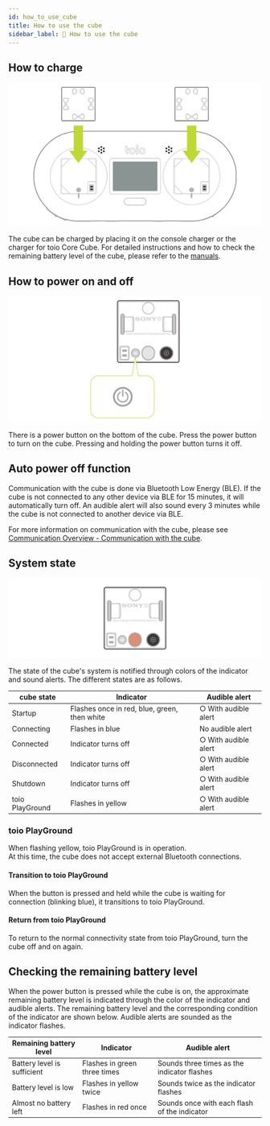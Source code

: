 ```yaml
---
id: how_to_use_cube
title: How to use the cube
sidebar_label: 🔄 How to use the cube
---
```


## How to charge

![How to charge](assets/cube_basics_charging.svg)

The cube can be charged by placing it on the console charger or the charger for toio Core Cube. For detailed instructions and how to check the remaining battery level of the cube, please refer to the [manuals](https://toio.io/manual).

## How to power on and off

![How to power on off](assets/cube_basics_power_on_off.svg)

There is a power button on the bottom of the cube. Press the power button to turn on the cube.
Pressing and holding the power button turns it off.

## Auto power off function

Communication with the cube is done via Bluetooth Low Energy (BLE). If the cube is not connected to any other device via BLE for 15 minutes, it will automatically turn off. An audible alert will also sound every 3 minutes while the cube is not connected to another device via BLE.

For more information on communication with the cube, please see [Communication Overview - Communication with the cube](ble_communication_overview.md#communication-with-the-cube).

## System state <span class="update"/>

![Indicator of cube](assets/cube_basics_light.svg)

The state of the cube's system is notified through colors of the indicator and sound alerts. The different states are as follows.

| cube state      | Indicator                                    | Audible alert        |
| --------------- | -------------------------------------------- | -------------------- |
| Startup         | Flashes once in red, blue, green, then white | ○ With audible alert |
| Connecting      | Flashes in blue                              | No audible alert     |
| Connected       | Indicator turns off                          | ○ With audible alert |
| Disconnected    | Indicator turns off                          | ○ With audible alert |
| Shutdown        | Indicator turns off                          | ○ With audible alert |
| toio PlayGround | Flashes in yellow                            | ○ With audible alert |

### toio PlayGround <span class="new"/>

When flashing yellow, toio PlayGround is in operation.  
At this time, the cube does not accept external Bluetooth connections.

#### Transition to toio PlayGround

When the button is pressed and held while the cube is waiting for connection (blinking blue), it transitions to toio PlayGround.

#### Return from toio PlayGround

To return to the normal connectivity state from toio PlayGround, turn the cube off and on again.

## Checking the remaining battery level

When the power button is pressed while the cube is on, the approximate remaining battery level is indicated through the color of the indicator and audible alerts. The remaining battery level and the corresponding condition of the indicator are shown below. Audible alerts are sounded as the indicator flashes.

| Remaining battery level     | Indicator                    | Audible alert                                |
| --------------------------- | ---------------------------- | -------------------------------------------- |
| Battery level is sufficient | Flashes in green three times | Sounds three times as the indicator flashes  |
| Battery level is low        | Flashes in yellow twice      | Sounds twice as the indicator flashes        |
| Almost no battery left      | Flashes in red once          | Sounds once with each flash of the indicator |
